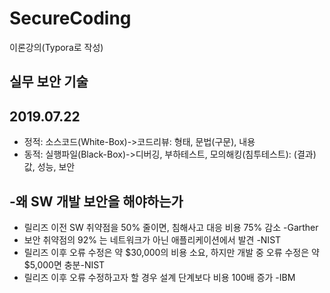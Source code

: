 # SecureCoding

이론강의(Typora로 작성)


## 실무 보안 기술

## 2019.07.22



- 정적: 소스코드(White-Box)->코드리뷰: 형태, 문법(구문), 내용
- 동적: 실행파일(Black-Box)->디버깅, 부하테스트, 모의해킹(침투테스트): (결과)값, 성능, 보안



## -왜 SW 개발 보안을 해야하는가

- 릴리즈 이전 SW 취약점을 50% 줄이면, 침해사고 대응 비용 75% 감소 -Garther
- 보안 취약점의 92% 는 네트워크가 아닌 애플리케이션에서 발견 -NIST
- 릴리즈 이후 오류 수정은 약 $30,000의 비용 소요, 하지만 개발 중 오류 수정은 약 $5,000면 충분-NIST
- 릴리즈 이후 오류 수정하고자 할 경우 설계 단계보다 비용 100배 증가 -IBM
